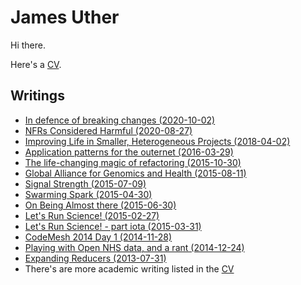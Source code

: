 # James Uther

Hi there.

Here's a [CV](cv.md).

## Writings

* [In defence of breaking changes (2020-10-02)](blog/in-defence-of-breaking-change.md)
* [NFRs Considered Harmful (2020-08-27)](blog/nfrs-considered-harmful.md)
* [Improving Life in Smaller, Heterogeneous Projects (2018-04-02)](https://www.infoq.com/presentations/smaller-heterogeneous-projects/)
* [Application patterns for the outernet (2016-03-29)](blog/application-patterns-for-the-outernet.md)
* [The life-changing magic of refactoring (2015-10-30)](blog/the-life-changing-magic-of-refactoring.md)
* [Global Alliance for Genomics and Health (2015-08-11)](blog/ga4gh.md)
* [Signal Strength (2015-07-09)](blog/signal-strength.md)
* [Swarming Spark (2015-04-30)](blog/swarming-spark.md)
* [On Being Almost there (2015-06-30)](blog/on-being-almost-there.md)
* [Let's Run Science! (2015-02-27)](blog/lets-run-science.md)
* [Let's Run Science! - part iota (2015-03-31)](blog/lets-run-science-part-iota.md)
* [CodeMesh 2014 Day 1 (2014-11-28)](blog/codemesh-day-1.md)
* [Playing with Open NHS data, and a rant (2014-12-24)](blog/open-nhs-data.md)
* [Expanding Reducers (2013-07-31)](blog/expanding-reducers.md)
* There's are more academic writing listed in the [CV](cv.md)
